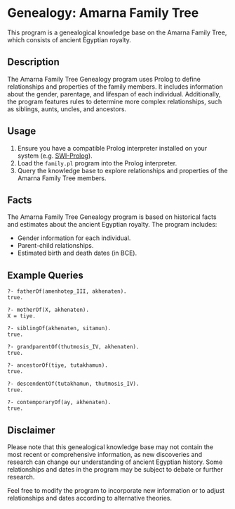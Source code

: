 # Genealogy: Amarna Family Tree

This program is a genealogical knowledge base on the Amarna Family Tree, which consists of ancient Egyptian royalty.

## Description

The Amarna Family Tree Genealogy program uses Prolog to define relationships and properties of the family members. It includes information about the gender, parentage, and lifespan of each individual. Additionally, the program features rules to determine more complex relationships, such as siblings, aunts, uncles, and ancestors.

## Usage

1. Ensure you have a compatible Prolog interpreter installed on your system (e.g. [SWI-Prolog](https://www.swi-prolog.org/Download.html)).
2. Load the `family.pl` program into the Prolog interpreter.
3. Query the knowledge base to explore relationships and properties of the Amarna Family Tree members.

## Facts

The Amarna Family Tree Genealogy program is based on historical facts and estimates about the ancient Egyptian royalty. The program includes:

- Gender information for each individual.
- Parent-child relationships.
- Estimated birth and death dates (in BCE).

## Example Queries

```plaintext
?- fatherOf(amenhotep_III, akhenaten).
true.

?- motherOf(X, akhenaten).
X = tiye.

?- siblingOf(akhenaten, sitamun).
true.

?- grandparentOf(thutmosis_IV, akhenaten).
true.

?- ancestorOf(tiye, tutakhamun).
true.

?- descendentOf(tutakhamun, thutmosis_IV).
true.

?- contemporaryOf(ay, akhenaten).
true.
```

## Disclaimer
Please note that this genealogical knowledge base may not contain the most recent or comprehensive information, as new discoveries and research can change our understanding of ancient Egyptian history. Some relationships and dates in the program may be subject to debate or further research.

Feel free to modify the program to incorporate new information or to adjust relationships and dates according to alternative theories.
